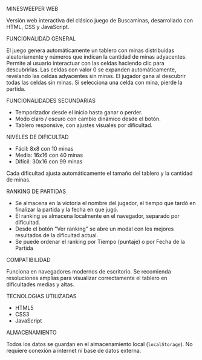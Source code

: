 MINESWEEPER WEB

Versión web interactiva del clásico juego de Buscaminas, desarrollado con HTML, CSS y JavaScript.

FUNCIONALIDAD GENERAL 

El juego genera automáticamente un tablero con minas distribuidas aleatoriamente y números que indican la cantidad de minas adyacentes. Permite al usuario interactuar con las celdas haciendo clic para descubrirlas. Las celdas con valor 0 se expanden automáticamente, revelando las celdas adyacentes sin minas. El jugador gana al descubrir todas las celdas sin minas. Si selecciona una celda con mina, pierde la partida.

FUNCIONALIDADES SECUNDARIAS

- Temporizador desde el inicio hasta ganar o perder.
- Modo claro / oscuro con cambio dinámico desde el botón.
- Tablero responsive, con ajustes visuales por dificultad.

NIVELES DE DIFICULTAD 

- Fácil: 8x8 con 10 minas
- Media: 16x16 con 40 minas
- Difícil: 30x16 con 99 minas

Cada dificultad ajusta automáticamente el tamaño del tablero y la cantidad de minas.

RANKING DE PARTIDAS

- Se almacena en la victoria el nombre del jugador, el tiempo que tardó en finalizar la partida y la fecha en que jugó.
- El ranking se almacena localmente en el navegador, separado por dificultad.
- Desde el botón "Ver ranking" se abre un modal con los mejores resultados de la dificultad actual.
- Se puede ordenar el ranking por Tiempo (puntaje) o por Fecha de la Partida

COMPATIBILIDAD 

Funciona en navegadores modernos de escritorio. Se recomienda resoluciones amplias para visualizar correctamente el tablero en dificultades medias y altas.

TECNOLOGIAS UTILIZADAS 

- HTML5
- CSS3
- JavaScript

ALMACENAMIENTO 

Todos los datos se guardan en el almacenamiento local (`localStorage`). No requiere conexión a internet ni base de datos externa.
